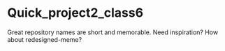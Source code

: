 # Quick_project2_class6
Great repository names are short and memorable. Need inspiration? How about redesigned-meme?
